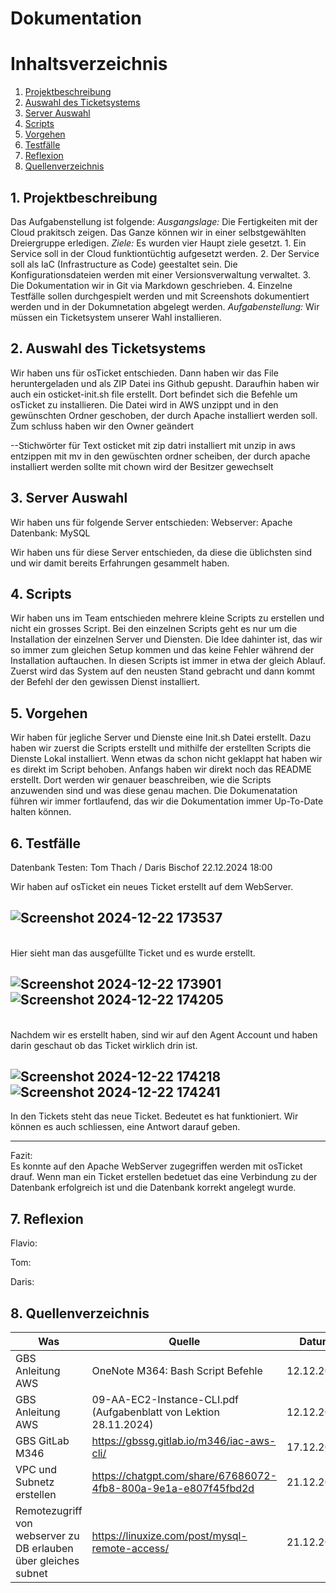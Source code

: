 # Dokumentation

# Inhaltsverzeichnis
1. [Projektbeschreibung](#1-projektbeschreibung)
2. [Auswahl des Ticketsystems](#1-auswahl-des-ticketsystems)
3. [Server Auswahl](#3-server-auswahl)
4. [Scripts](#3-Scripts)
5. [Vorgehen](#4-Vorgehen)
6. [Testfälle](#5-Testfälle)
7. [Reflexion](#7-reflexion)
8. [Quellenverzeichnis](#8-Quellenverzeichnis)

## 1. **Projektbeschreibung**
Das Aufgabenstellung ist folgende:
*Ausgangslage:*
Die Fertigkeiten mit der Cloud prakitsch zeigen. Das Ganze können wir in einer selbstgewählten Dreiergruppe erledigen.
*Ziele:*
Es wurden vier Haupt ziele gesetzt. 1. Ein Service soll in der Cloud funktiontüchtig aufgesetzt werden. 2. Der Service soll als IaC (Infrastructure as Code) geestaltet sein. Die Konfigurationsdateien werden mit einer Versionsverwaltung verwaltet. 3. Die Dokumentation wir in Git via Markdown geschrieben. 4. Einzelne Testfälle sollen durchgespielt werden und mit Screenshots dokumentiert werden und in der Dokumnetation abgelegt werden.
*Aufgabenstellung:* 
Wir müssen ein Ticketsystem unserer Wahl installieren.

## 2. **Auswahl des Ticketsystems**
Wir haben uns für osTicket entschieden.
Dann haben wir das File heruntergeladen und als ZIP Datei ins Github gepusht.
Daraufhin haben wir auch ein osticket-init.sh file erstellt. Dort befindet sich die Befehle um
osTicket zu installieren. Die Datei wird in AWS unzippt und in den gewünschten Ordner geschoben,
der durch Apache installiert werden soll. Zum schluss haben wir den Owner geändert

--Stichwörter für Text
osticket mit zip datri installiert
mit unzip in aws entzippen
mit mv in den gewüschten ordner scheiben, der durch apache installiert werden sollte
mit chown wird der Besitzer gewechselt

## 3. **Server Auswahl**
Wir haben uns für folgende Server entschieden:
Webserver:  Apache
Datenbank:  MySQL

Wir haben uns für diese Server entschieden, da diese die üblichsten sind und wir damit bereits Erfahrungen gesammelt haben.

## 4. Scripts
Wir haben uns im Team entschieden mehrere kleine Scripts zu erstellen und nicht ein grosses Script. Bei den einzelnen Scripts geht es nur um die Installation der einzelnen Server und Diensten. Die Idee dahinter ist, das wir so immer zum gleichen Setup kommen und das keine Fehler während der Installation auftauchen. In diesen Scripts ist immer in etwa der gleich Ablauf. Zuerst wird das System auf den neusten Stand gebracht und dann kommt der Befehl der den gewissen Dienst installiert. 


## 5. Vorgehen
Wir haben für jegliche Server und Dienste eine Init.sh Datei erstellt. Dazu haben wir zuerst die Scripts erstellt und mithilfe der erstellten Scripts die Dienste Lokal installiert. Wenn etwas da schon nicht geklappt hat haben wir es direkt im Script behoben. 
Anfangs haben wir direkt noch das README erstellt. Dort werden wir genauer beaschreiben, wie die Scripts anzuwenden sind und was diese genau machen.
Die Dokumenatation führen wir immer fortlaufend, das wir die Dokumentation immer Up-To-Date halten können.

## 6. Testfälle

Datenbank Testen: Tom Thach / Daris Bischof 22.12.2024 18:00

Wir haben auf osTicket ein neues Ticket erstellt auf dem WebServer.

![Screenshot 2024-12-22 173537](https://github.com/user-attachments/assets/545bd1fd-3d1c-4393-92fe-1c679fbdd2cf)
---
<br>
Hier sieht man das ausgefüllte Ticket und es wurde erstellt.

![Screenshot 2024-12-22 173901](https://github.com/user-attachments/assets/cafd47d5-4cff-4779-b6b5-a9f93f5b29ca)
![Screenshot 2024-12-22 174205](https://github.com/user-attachments/assets/69a2bf00-4947-41e0-9b49-16484b40850e)
---
<br>
Nachdem wir es erstellt haben, sind wir auf den Agent Account und haben darin geschaut ob das Ticket wirklich drin ist.

![Screenshot 2024-12-22 174218](https://github.com/user-attachments/assets/a2122c25-6bfb-4428-930a-cedb660d031a)
![Screenshot 2024-12-22 174241](https://github.com/user-attachments/assets/89ca7697-0d63-4c53-85c7-cd88ff0de6e1)
---



In den Tickets steht das neue Ticket. Bedeutet es hat funktioniert.
Wir können es auch schliessen, eine Antwort darauf geben.

---

Fazit: <br>
Es konnte auf den Apache WebServer zugegriffen werden mit osTicket drauf. 
Wenn man ein Ticket erstellen bedetuet das eine Verbindung zu der Datenbank erfolgreich ist und die Datenbank korrekt angelegt wurde.


## 7. Reflexion
Flavio:


Tom:

Daris:

## 8. Quellenverzeichnis
| Was   | Quelle    | Datum  |
|--------------|--------------|--------------|
| GBS Anleitung AWS | OneNote M364: Bash Script Befehle |  12.12.2024 |
| GBS Anleitung AWS    | 09-AA-EC2-Instance-CLI.pdf (Aufgabenblatt von Lektion 28.11.2024) | 12.12.2024   |
| GBS GitLab M346 | https://gbssg.gitlab.io/m346/iac-aws-cli/ | 17.12.2024 |
| VPC und Subnetz erstellen   | https://chatgpt.com/share/67686072-4fb8-800a-9e1a-e807f45fbd2d  | 21.12.2024  |
| Remotezugriff von webserver zu DB erlauben über gleiches subnet   | https://linuxize.com/post/mysql-remote-access/  | 21.12.2024   |

